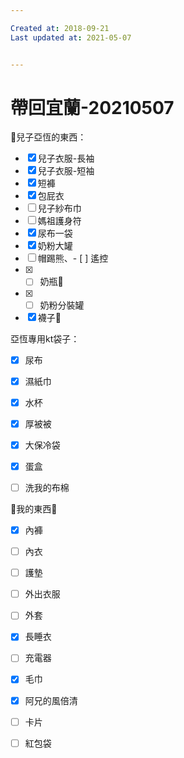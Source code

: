 ```yaml
---

Created at: 2018-09-21
Last updated at: 2021-05-07


---
```


# 帶回宜蘭-20210507


👦兒子亞恆的東西：

* [x] 兒子衣服-長袖
* [x] 兒子衣服-短袖
* [x] 短褲
* [x] 包屁衣
* [ ] 兒子紗布巾
* [ ] 媽祖護身符
* [x] 尿布一袋
* [x] 奶粉大罐
* [ ] 帽踢熊、- [ ] 遙控
* [x] - [ ] 奶瓶🍼
* [x] - [ ] 奶粉分裝罐
* [x] 襪子🧦

亞恆專用kt袋子：

* [x] 尿布
* [x] 濕紙巾
* [x] 水杯
* [x] 厚被被

* [x] 大保冷袋
* [x] 蛋盒
* [ ] 洗我的布棉

🥨我的東西🥨

* [x] 內褲
* [ ] 內衣
* [ ] 護墊
* [ ] 外出衣服
* [ ] 外套
* [x] 長睡衣
* [ ] 充電器
* [x] 毛巾
* [x] 阿兄的風倍清
* [ ] 卡片
* [ ] 紅包袋

